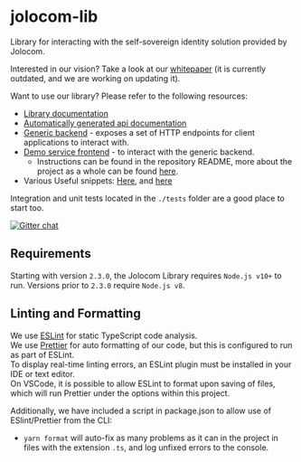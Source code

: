 # jolocom-lib

Library for interacting with the self-sovereign identity solution provided by Jolocom.

Interested in our vision? Take a look at our [whitepaper](http://jolocom.io/wp-content/uploads/2018/07/Jolocom-Technical-WP-_-Self-Sovereign-and-Decentralised-Identity-By-Design-2018-03-09.pdf) (it is currently outdated, and we are working on updating it).

Want to use our library? Please refer to the following resources:

- [Library documentation](https://jolocom-lib.readthedocs.io/en/latest/gettingStarted.html)
- [Automatically generated api documentation](https://htmlpreview.github.io/?https://raw.githubusercontent.com/jolocom/jolocom-lib/master/api_docs/documentation/globals.html)
- [Generic backend](https://github.com/jolocom/generic-backend) - exposes a set of HTTP endpoints for client applications to interact with.
- [Demo service frontend](https://gitlab.com/jolocom/municipal-service) - to interact with the generic backend.
  - Instructions can be found in the repository README, more about the project as a whole can be found [here](https://stories.jolocom.com/demo-services-using-ssi-building-blocks-now-available-607e2ccd506d).
- Various Useful snippets: [Here](https://github.com/Exulansis/web3_snippets), and [here](https://github.com/Exulansis/Validation-Examples)

Integration and unit tests located in the ``./tests`` folder are a good place to start too.

[![Gitter chat](https://badges.gitter.im/gitterHQ/gitter.png)](https://gitter.im/jolocom/SmartWallet)

## Requirements

Starting with version `2.3.0`, the Jolocom Library requires `Node.js v10+` to run. Versions prior to `2.3.0` require `Node.js v8`.

## Linting and Formatting

We use [ESLint](https://eslint.org/) for static TypeScript code analysis.  
We use [Prettier](https://prettier.io/) for auto formatting of our code, but this is configured to run as part of ESLint.  
To display real-time linting errors, an ESLint plugin must be installed in your IDE or text editor.  
On VSCode, it is possible to allow ESLint to format upon saving of files, which will run Prettier under the options within this project.  

Additionally, we have included a script in package.json to allow use of ESlint/Prettier from the CLI:

- `yarn format` will auto-fix as many problems as it can in the project in files with the extension `.ts`, and log unfixed errors to the console.
